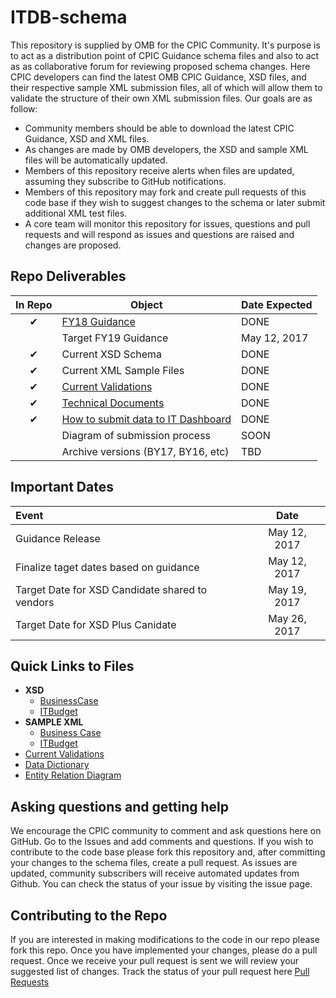 # ITDB-schema
This repository is supplied by OMB for the CPIC Community. It's purpose is to act as a distribution point of CPIC Guidance schema files and also to act as as collaborative forum for reviewing proposed schema changes. Here CPIC developers can find the latest OMB CPIC Guidance, XSD files, and their respective sample XML submission files, all of which will allow them to validate the structure of their own XML submission files. Our goals are as follow:
 
 * Community members should be able to download the latest CPIC Guidance, XSD and XML files.
 * As changes are made by OMB developers, the XSD and sample XML files will be automatically updated.
 * Members of this repository receive alerts when files are updated, assuming they subscribe to GitHub notifications.
 * Members of this repository may fork and create pull requests of this code base if they wish to suggest changes to the schema or later submit additional XML test files.
 * A core team will monitor this repository for issues, questions and pull requests and will respond as issues and questions are raised and changes are proposed.

## Repo Deliverables

| In Repo  | Object  |  Date Expected |
|:-------------:|---|---|
| 	&#x2714; |  [FY18 Guidance](https://github.com/ombegov/ITDB-schema/blob/master/docs/TechnicalDocumentation/FY18_Guidance.pdf) |  DONE |
|  | Target FY19 Guidance   |  May 12, 2017  |
| &#x2714;  | Current XSD Schema   | DONE  |
| &#x2714;  | Current XML Sample Files   | DONE |
| &#x2714;  | [Current Validations](https://github.com/ombegov/ITDB-schema/blob/master/docs/validations.md)   | DONE  |
| &#x2714;  | [Technical Documents](https://github.com/ombegov/ITDB-schema/tree/master/docs/TechnicalDocumentation)   | DONE  |
| &#x2714; | [How to submit data to IT Dashboard](https://github.com/ombegov/ITDB-schema/blob/master/docs/ITDB_Submission_Instructions.pdf) | DONE  |
|  | Diagram of submission process  | SOON  |
|  | Archive versions (BY17, BY16, etc) | TBD  |



## Important Dates

|  Event  |  Date |
|:-------------|:-------------:|
|  Guidance Release |  May 12, 2017 |
|  Finalize taget dates based on guidance |  May 12, 2017 |
|  Target Date for XSD Candidate shared to vendors   |  May 19, 2017  |
|  Target Date for XSD Plus Canidate   |  May 26, 2017 |

## Quick Links to Files

  * **XSD**
    * [BusinessCase](https://github.com/ombegov/ITDB-schema/tree/master/src/BusinessCase/Exchange)
    * [ITBudget](https://github.com/ombegov/ITDB-schema/tree/master/src/ITBudget/Exchange)
  * **SAMPLE XML**
    * [Business Case](https://github.com/ombegov/ITDB-schema/tree/master/src/BusinessCase/Examples)
    * [ITBudget](https://github.com/ombegov/ITDB-schema/tree/master/src/ITBudget/Examples)
  * [Current Validations](https://github.com/ombegov/ITDB-schema/blob/master/docs/validations.md)
  * [Data Dictionary](https://github.com/ombegov/ITDB-schema/blob/master/docs/TechnicalDocumentation/DataDictionary.pdf)
  * [Entity Relation Diagram](https://github.com/ombegov/ITDB-schema/blob/master/docs/TechnicalDocumentation/ER_Diagram.pdf)


## Asking questions and getting help

We encourage the CPIC community to comment and ask questions here on GitHub. 
Go to the Issues  and add comments and questions. If you wish to contribute to the code base please fork this repository and, after committing your changes to the schema files, create a pull request. As issues are updated, community subscribers will receive automated updates from Github. You can check the status of your issue by visiting the issue page.


## Contributing to the Repo

If you are interested in making modifications to the code in our repo please fork this repo. Once you have implemented your changes, please do a pull request. Once we receive your pull request is sent we will review your suggested list of changes. Track the status of your pull request here [Pull Requests](https://github.com/ombegov/ITDB-schema/pulls)



